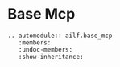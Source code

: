 # Base Mcp

```{eval-rst}
.. automodule:: ailf.base_mcp
   :members:
   :undoc-members:
   :show-inheritance:
```
